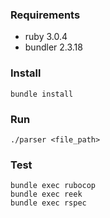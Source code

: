 ### Requirements
* ruby 3.0.4
* bundler 2.3.18

### Install
```
bundle install
```

### Run
```
./parser <file_path>
```

### Test
```
bundle exec rubocop
bundle exec reek
bundle exec rspec
```
